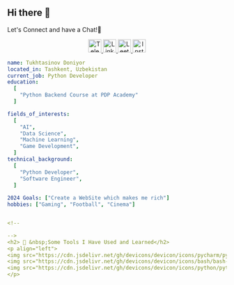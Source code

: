 ## Hi there 👋

Let's Connect and have a Chat!💬

<p align="center">
  <a href="https://t.me/iProgrammer_One" target="_blank">
    <img src="https://img.shields.io/badge/telegram-000000?style=for-the-badge&logo=Telegram&logoColor=white" alt="Telegram" height="30"/>
  </a>
  <a href="https://www.linkedin.com/in/doniyorbek-tukhtasinov-931ab9258" target="_blank">
    <img src="https://img.shields.io/badge/linkedin-0A66C2?style=for-the-badge&logo=linkedin&logoColor=white" alt="LinkedIn" height="30"/>
  </a>
  <a href="leetcode.com/u/Tukhtasinov/" target="_blank">
    <img src="https://img.shields.io/badge/leetcode-0A0A0A?style=for-the-badge&logo=leetcode&logoColor=white" alt="Leetcode" height="30"/>
  </a>
  <a href="https://www.instagram.com/doniyorbeck_/" target="_blank">
    <img src="https://img.shields.io/badge/instagram-E4405F?style=for-the-badge&logo=instagram&logoColor=white" alt="Instagram" height="30"/>
  </a>
</p>

<!--
**Tukhtasinov/Tukhtasinov** is a ✨ _special_ ✨ repository because its `README.md` (this file) appears on your GitHub profile.

Here are some ideas to get you started:
-->

```yaml
name: Tukhtasinov Doniyor
located_in: Tashkent, Uzbekistan
current_job: Python Developer
education:
  [
    "Python Backend Course at PDP Academy"
  ]

fields_of_interests:
  [
    "AI",
    "Data Science",
    "Machine Learning",
    "Game Development",
  ]
technical_background:
  [
    "Python Developer",
    "Software Engineer",
  ]
  
2024 Goals: ["Create a WebSite which makes me rich"]
hobbies: ["Gaming", "Football", "Cinema"]


<!--

-->
<h2> 🚀 &nbsp;Some Tools I Have Used and Learned</h2>
<p align="left">
<img src="https://cdn.jsdelivr.net/gh/devicons/devicon/icons/pycharm/pycharm-original.svg" alt="pycharm" width="45" height="45"/>
<img src="https://cdn.jsdelivr.net/gh/devicons/devicon/icons/bash/bash-original.svg" alt="bash" width="45" height="45"/>
<img src="https://cdn.jsdelivr.net/gh/devicons/devicon/icons/python/python-original.svg" alt="python" width="45" height="45"/>
</p>

